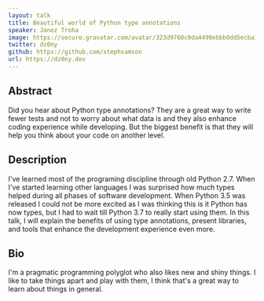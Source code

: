 ```yaml
---
layout: talk
title: Beautiful world of Python type annotations
speaker: Janez Troha
image: https://secure.gravatar.com/avatar/323d9760c0da4499ebbb9dd5ecba1bf6?s=500
twitter: dz0ny
github: https://github.com/stephsamson
url: https://dz0ny.dev
---
```


## Abstract
Did you hear about Python type annotations? They are a great way to write fewer tests and not to worry about what data is and they also enhance coding experience while developing. But the biggest benefit is that they will help you think about your code on another level.

## Description
I've learned most of the programing discipline through old Python 2.7. When I've started learning other languages I was surprised how much types helped during all phases of software development. When Python 3.5 was released I could not be more excited as I was thinking this is it Python has now types, but I had to wait till Python 3.7 to really start using them. In this talk, I will explain the benefits of using type annotations, present libraries, and tools that enhance the development experience even more.

## Bio
I'm a pragmatic programming polyglot who also likes new and shiny things. I like to take things apart and play with them, I think that's a great way to learn about things in general.

